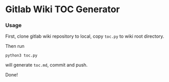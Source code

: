# Gitlab Wiki TOC Generator

### Usage

First, clone gitlab wiki repository to local,
copy `toc.py` to wiki root directory.

Then run

```
python3 toc.py
```

will generate `toc.md`, commit and push.

Done!
